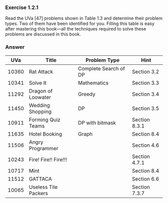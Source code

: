 ### Exercise 1.2.1

Read the UVa [47] problems shown in Table 1.3 and determine their problem
types. Two of them have been identified for you. Filling this table is easy after mastering
this book—all the techniques required to solve these problems are discussed in this book.

### Answer

| UVa   | Title                | Problem Type          | Hint          |
| ----- | -------------------- | --------------------- | ------------- |
| 10360 | Rat Attack           | Complete Search of DP | Section 3.2   |
| 10341 | Solve It             | Mathematics           | Section 3.3   |
| 11292 | Dragon of Loowater   | Greedy                | Section 3.4   |
| 11450 | Wedding Shopping     | DP                    | Section 3.5   |
| 10911 | Forming Quiz Teams   | DP with bitmask       | Section 8.3.1 |
| 11635 | Hotel Booking        | Graph                 | Section 8.4   |
| 11506 | Angry Programmer     |                       | Section 4.6   |
| 10243 | Fire! Fire!! Fire!!! |                       | Section 4.7.1 |
| 10717 | Mint                 |                       | Section 8.4   |
| 11512 | GATTACA              |                       | Section 6.6   |
| 10065 | Useless Tile Packers |                       | Section 7.3.7 |
